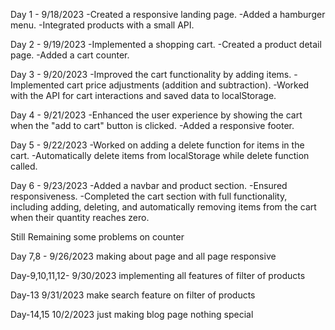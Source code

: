 Day 1 - 9/18/2023
-Created a responsive landing page.
-Added a hamburger menu.
-Integrated products with a small API.

Day 2 - 9/19/2023
-Implemented a shopping cart.
-Created a product detail page.
-Added a cart counter.

Day 3 - 9/20/2023
-Improved the cart functionality by adding items.
-Implemented cart price adjustments (addition and subtraction).
-Worked with the API for cart interactions and saved data to localStorage.

Day 4 - 9/21/2023
-Enhanced the user experience by showing the cart when the "add to cart" button is clicked.
-Added a responsive footer.

Day 5 - 9/22/2023
-Worked on adding a delete function for items in the cart.
-Automatically delete items from localStorage while delete function called.

Day 6 - 9/23/2023
-Added a navbar and product section.
-Ensured responsiveness.
-Completed the cart section with full functionality, including adding, deleting, and automatically removing items from the cart when their quantity reaches zero.

Still Remaining some problems on counter

Day 7,8 - 9/26/2023
making about page and all page responsive

Day-9,10,11,12- 9/30/2023
implementing all features of filter of products

Day-13 9/31/2023
make search feature on filter of products

Day-14,15 10/2/2023
just making blog page nothing special